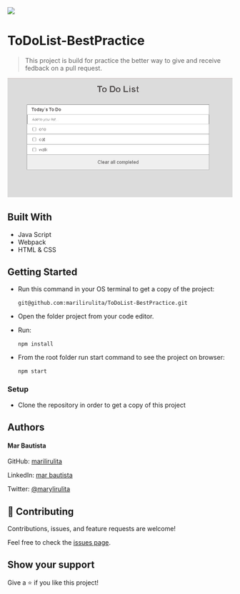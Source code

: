 ![](https://img.shields.io/badge/Microverse-blueviolet)

# ToDoList-BestPractice

> This project is build for practice the better way to give and receive fedback on a pull request.

![screenshot](./Screenshot_7.png)

## Built With

- Java Script
- Webpack
- HTML & CSS


## Getting Started

- Run this command in your OS terminal to get a copy of the project:

  ```
  git@github.com:marilirulita/ToDoList-BestPractice.git
  ```

- Open the folder project from your code editor.

- Run:

  ```
  npm install
  ```
  
- From the root folder run start command to see the project on browser: 

  ```
  npm start
  ```

### Setup

* Clone the repository in order to get a copy of this project

## Authors

#### Mar Bautista
GitHub: [marilirulita](https://github.com/marilirulita)

LinkedIn: [mar bautista](https://www.linkedin.com/in/marbautista/)

Twitter: [@marylirulita](https://twitter.com/marylirulita)

## 🤝 Contributing

Contributions, issues, and feature requests are welcome!

Feel free to check the [issues page](https://github.com/marilirulita/ToDoList-BestPractice/issues).

## Show your support

Give a ⭐️ if you like this project!
